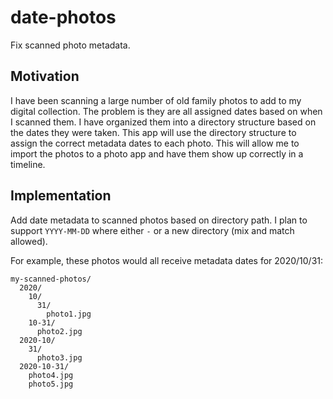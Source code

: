# date-photos

Fix scanned photo metadata.

## Motivation

I have been scanning a large number of old family photos to add to my digital collection. The problem is they are all assigned dates based on when I scanned them. I have organized them into a directory structure based on the dates they were taken. This app will use the directory structure to assign the correct metadata dates to each photo. This will allow me to import the photos to a photo app and have them show up correctly in a timeline.

## Implementation

Add date metadata to scanned photos based on directory path. I plan to support `YYYY-MM-DD` where either `-` or a new directory (mix and match allowed).

For example, these photos would all receive metadata dates for 2020/10/31:

    my-scanned-photos/
      2020/
        10/
          31/
            photo1.jpg
        10-31/
          photo2.jpg
      2020-10/
        31/
          photo3.jpg
      2020-10-31/
        photo4.jpg
        photo5.jpg
